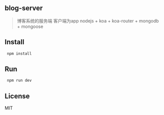 ## blog-server
> 博客系统的服务端
> 客户端为app 
> nodejs + koa + koa-router + mongodb + mongoose

## Install

``` bash
 npm install
```

## Run

``` bash
 npm run dev
```

## License
MIT
